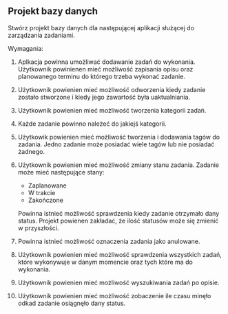 ## Projekt bazy danych
 
 Stwórz projekt bazy danych dla następującej aplikacji służącej do zarządzania zadaniami.
 
 Wymagania:
 
   1. Aplkacja powinna umożliwać dodawanie zadań do wykonania. 
      Użytkownik powinienen mieć możliwość zapisania opisu oraz planowanego terminu do którego trzeba wykonać zadanie. 
   2. Użytkownik powienien mieć możliwość odworzenia kiedy zadanie zostało stworzone 
      i kiedy jego zawartość była uaktualniania.
   3. Użytkownik powienien mieć możliwość tworzenia kategorii zadań.
   4. Każde zadanie powinno należeć do jakiejś kategorii.
   5. Użytkowik powienien mieć możliwość tworzenia i dodawania tagów do zadania.
      Jedno zadanie może posiadać wiele tagów lub nie posiadać żadnego.
   6. Użytkownik powienien mieć możliwość zmiany stanu zadania. Zadanie może mieć następujące stany:
       * Zaplanowane
       * W trakcie
       * Zakończone
       
      Powinna istnieć możliwość sprawdzenia kiedy zadanie otrzymało dany status. 
      Projekt powienen zakładać, że ilość statusów może się zmienić w przyszłości.
   7. Powinna istnieć możliwość oznaczenia zadania jako anulowane.
   8. Użytkownik powienien mieć możliwość sprawdzenia wszystkich zadań, które wykonywuje w danym momencie
      oraz tych które ma do wykonania.   
   9. Użytkownik powienien mieć możliwość wyszukiwania zadań po opisie.     
  10. Użytkownik powienien mieć możliwość zobaczenie ile czasu minęło odkad zadanie osiągnęło dany status.
